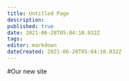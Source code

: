 ```yaml
---
title: Untitled Page
description: 
published: true
date: 2021-06-28T05:04:10.032Z
tags: 
editor: markdown
dateCreated: 2021-06-28T05:04:10.032Z
---
```


#Our new site